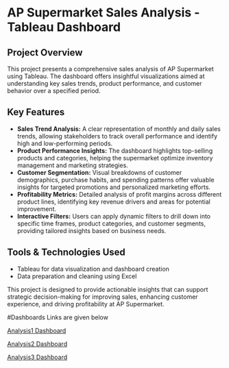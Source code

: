 # AP Supermarket Sales Analysis - Tableau Dashboard

## Project Overview
This project presents a comprehensive sales analysis of AP Supermarket using Tableau. The dashboard offers insightful visualizations aimed at understanding key sales trends, product performance, and customer behavior over a specified period.

## Key Features
- **Sales Trend Analysis:** A clear representation of monthly and daily sales trends, allowing stakeholders to track overall performance and identify high and low-performing periods.
- **Product Performance Insights:** The dashboard highlights top-selling products and categories, helping the supermarket optimize inventory management and marketing strategies.
- **Customer Segmentation:** Visual breakdowns of customer demographics, purchase habits, and spending patterns offer valuable insights for targeted promotions and personalized marketing efforts.
- **Profitability Metrics:** Detailed analysis of profit margins across different product lines, identifying key revenue drivers and areas for potential improvement.
- **Interactive Filters:** Users can apply dynamic filters to drill down into specific time frames, product categories, and customer segments, providing tailored insights based on business needs.

## Tools & Technologies Used
- Tableau for data visualization and dashboard creation
- Data preparation and cleaning using Excel 

This project is designed to provide actionable insights that can support strategic decision-making for improving sales, enhancing customer experience, and driving profitability at AP Supermarket.

#Dashboards Links are given below

[Analysis1 Dashboard](https://public.tableau.com/views/APSupermarketsalesanalysisDashbooard1/Dashboard1?:language=en-US&publish=yes&:sid=&:redirect=auth&:display_count=n&:origin=viz_share_link)

[Analysis2 Dashboard](https://public.tableau.com/views/APSupermarketsalesanalysisDashbooard2/dashboard2?:language=en-US&publish=yes&:sid=&:redirect=auth&:display_count=n&:origin=viz_share_link)

[Analysis3 Dashboard](https://public.tableau.com/views/APSupermarketsalesanalysisDashbooard3/Dashboard3?:language=en-US&publish=yes&:sid=&:redirect=auth&:display_count=n&:origin=viz_share_link)

